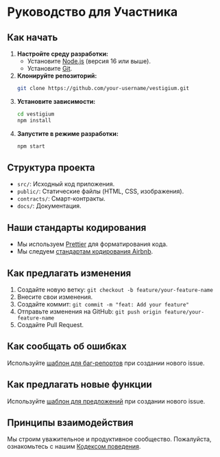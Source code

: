 # Руководство для Участника

## Как начать

1.  **Настройте среду разработки:**
    *   Установите [Node.js](https://nodejs.org/) (версия 16 или выше).
    *   Установите [Git](https://git-scm.com/).
2.  **Клонируйте репозиторий:**
    ```bash
    git clone https://github.com/your-username/vestigium.git
    ```
3.  **Установите зависимости:**
    ```bash
    cd vestigium
    npm install
    ```
4.  **Запустите в режиме разработки:**
    ```bash
    npm start
    ```

## Структура проекта

*   `src/`: Исходный код приложения.
*   `public/`: Статические файлы (HTML, CSS, изображения).
*   `contracts/`: Смарт-контракты.
*   `docs/`: Документация.

## Наши стандарты кодирования

*   Мы используем [Prettier](https://prettier.io/) для форматирования кода.
*   Мы следуем [стандартам кодирования Airbnb](https://github.com/airbnb/javascript).

## Как предлагать изменения

1.  Создайте новую ветку: `git checkout -b feature/your-feature-name`
2.  Внесите свои изменения.
3.  Создайте коммит: `git commit -m "feat: Add your feature"`
4.  Отправьте изменения на GitHub: `git push origin feature/your-feature-name`
5.  Создайте Pull Request.

## Как сообщать об ошибках

Используйте [шаблон для баг-репортов](.github/ISSUE_TEMPLATE/bug_report.md) при создании нового issue.

## Как предлагать новые функции

Используйте [шаблон для предложений](.github/ISSUE_TEMPLATE/feature_request.md) при создании нового issue.

## Принципы взаимодействия

Мы строим уважительное и продуктивное сообщество. Пожалуйста, ознакомьтесь с нашим [Кодексом поведения](CODE_OF_CONDUCT.md).
